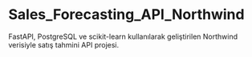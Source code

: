 # Sales_Forecasting_API_Northwind
 FastAPI, PostgreSQL ve scikit-learn kullanılarak geliştirilen Northwind verisiyle satış tahmini API projesi.
